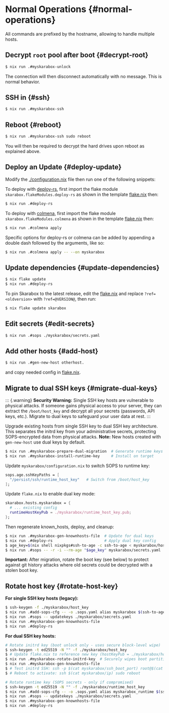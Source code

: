 # Normal Operations {#normal-operations}

All commands are prefixed by the hostname, allowing to handle multiple hosts.

## Decrypt `root` pool after boot {#decrypt-root}

   ```bash
   $ nix run .#myskarabox-unlock
   ```

   The connection will then disconnect automatically with no message.
   This is normal behavior.

## SSH in {#ssh}

   ```bash
   $ nix run .#myskarabox-ssh
   ```

## Reboot {#reboot}

   ```bash
   $ nix run .#myskarabox-ssh sudo reboot
   ```

   You will then be required to decrypt the hard drives upon reboot as explained above.

## Deploy an Update {#deploy-update}

   Modify the [./configuration.nix](@REPO@/template/myskarabox/configuration.nix) file then run one of the following snippets:

   To deploy with [deploy-rs](https://github.com/serokell/deploy-rs),
   first import the flake module `skarabox.flakeModules.deploy-rs` as shown in the template [flake.nix][] then:
   ```bash
   $ nix run .#deploy-rs
   ```

   [flake.nix]: @REPO@/template/flake.nix

   To deploy with [colmena](https://github.com/zhaofengli/colmena),
   first import the flake module `skarabox.flakeModules.colmena` as shown in the template [flake.nix][] then:
   ```bash
   $ nix run .#colmena apply
   ```

   Specific options for deploy-rs or colmena can be added by appending
   a double dash followed by the arguments, like so:

   ```bash
   $ nix run .#colmena apply -- --on myskarabox
   ```

## Update dependencies {#update-dependencies}

   ```bash
   $ nix flake update
   $ nix run .#deploy-rs
   ```

   To pin Skarabox to the latest release, edit the [flake.nix][]
   and replace `?ref=<oldversion>` with `?ref=@VERSION@`,
   then run:
   
   ```bash
   $ nix flake update skarabox
   ```

## Edit secrets {#edit-secrets}

   ```bash
   $ nix run .#sops ./myskarabox/secrets.yaml
   ```

## Add other hosts {#add-host}

   ```bash
   $ nix run .#gen-new-host otherhost.
   ```

   and copy needed config in [flake.nix][].

## Migrate to dual SSH keys {#migrate-dual-keys}

   ::: {.warning}
   **Security Warning:** Single SSH key hosts are vulnerable to physical attacks. If someone gains physical access to your server, they can extract the `/boot/host_key` and decrypt all your secrets (passwords, API keys, etc.). Migrate to dual keys to safeguard your user data at rest.
   :::

   Upgrade existing hosts from single SSH key to dual SSH key architecture. This separates the initrd key from your administrative secrets, protecting SOPS-encrypted data from physical attacks. **Note:** New hosts created with `gen-new-host` use dual keys by default.

   ```bash
   $ nix run .#myskarabox-prepare-dual-migration  # Generate runtime keys & update SOPS
   $ nix run .#myskarabox-install-runtime-key     # Install on target
   ```
   
   Update `myskarabox/configuration.nix` to switch SOPS to runtime key:
   ```nix
   sops.age.sshKeyPaths = [
     "/persist/ssh/runtime_host_key"   # Switch from /boot/host_key
   ];
   ```
   
   Update `flake.nix` to enable dual key mode:
   ```nix
   skarabox.hosts.myskarabox = {
     # ... existing config
     runtimeHostKeyPub = ./myskarabox/runtime_host_key.pub;
   };
   ```
   
   Then regenerate known_hosts, deploy, and cleanup:
   ```bash
   $ nix run .#myskarabox-gen-knownhosts-file  # Update for dual keys
   $ nix run .#deploy-rs                       # Apply dual key config
   $ age_key=$(nix shell nixpkgs#ssh-to-age -c ssh-to-age < myskarabox/host_key.pub)
   $ nix run .#sops -- -r -i --rm-age "$age_key" myskarabox/secrets.yaml
   ```
   
   **Important:** After migration, rotate the boot key (see below) to protect against git history attacks where old secrets could be decrypted with a stolen boot key.

## Rotate host key {#rotate-host-key}

   **For single SSH key hosts (legacy):**
   ```bash
   $ ssh-keygen -f ./myskarabox/host_key
   $ nix run .#add-sops-cfg -- -o .sops.yaml alias myskarabox $(ssh-to-age -i ./myskarabox/host_key.pub)
   $ nix run .#sops -- updatekeys ./myskarabox/secrets.yaml
   $ nix run .#myskarabox-gen-knownhosts-file
   $ nix run .#deploy-rs
   ```

   **For dual SSH key hosts:**
   ```bash
   # Rotate initrd key (boot unlock only - uses secure block-level wipe)
   $ ssh-keygen -t ed25519 -N "" -f ./myskarabox/host_key
   $ # Update flake.nix to reference new key (hostKeyPub = ./myskarabox/host_key.pub)
   $ nix run .#myskarabox-rotate-initrd-key  # Securely wipes boot partition
   $ nix run .#myskarabox-gen-knownhosts-file
   $ # Test initrd SSH: ssh -p $(cat myskarabox/ssh_boot_port) root@$(cat myskarabox/ip)
   $ # Reboot to activate: ssh $(cat myskarabox/ip) sudo reboot
   
   # Rotate runtime key (SOPS secrets - only if compromised)
   $ ssh-keygen -t ed25519 -N "" -f ./myskarabox/runtime_host_key
   $ nix run .#add-sops-cfg -- -o .sops.yaml alias myskarabox_runtime $(ssh-to-age -i ./myskarabox/runtime_host_key.pub)
   $ nix run .#sops -- updatekeys ./myskarabox/secrets.yaml
   $ nix run .#myskarabox-gen-knownhosts-file
   $ nix run .#deploy-rs
   ```
